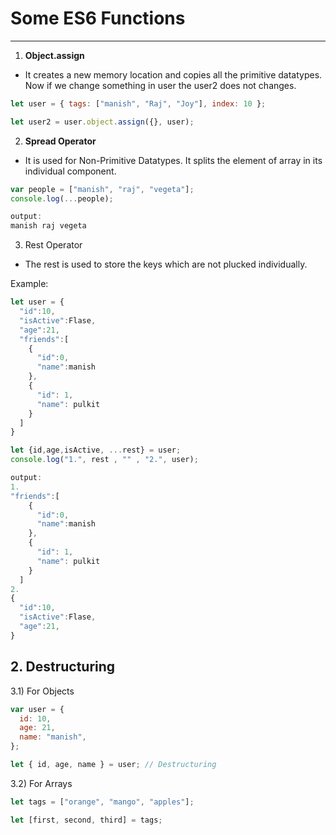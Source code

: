 # Some ES6 Functions

---

1. **Object.assign**

- It creates a new memory location and copies all the primitive datatypes. Now if we change something in user the user2 does not changes.

```javascript
let user = { tags: ["manish", "Raj", "Joy"], index: 10 };

let user2 = user.object.assign({}, user);
```

2. **Spread Operator**

- It is used for Non-Primitive Datatypes. It splits the element of array in its individual
  component.

```javascript
var people = ["manish", "raj", "vegeta"];
console.log(...people);

output:
manish raj vegeta
```

3. Rest Operator

- The rest is used to store the keys which are not plucked individually.

Example:

```javascript
let user = {
  "id":10,
  "isActive":Flase,
  "age":21,
  "friends":[
    {
      "id":0,
      "name":manish
    },
    {
      "id": 1,
      "name": pulkit
    }
  ]
}

let {id,age,isActive, ...rest} = user;
console.log("1.", rest , "" , "2.", user);

output:
1.
"friends":[
    {
      "id":0,
      "name":manish
    },
    {
      "id": 1,
      "name": pulkit
    }
  ]
2.
{
  "id":10,
  "isActive":Flase,
  "age":21,
}
```

## 2. Destructuring

3.1) For Objects

```javascript
var user = {
  id: 10,
  age: 21,
  name: "manish",
};

let { id, age, name } = user; // Destructuring
```

3.2) For Arrays

```javascript
let tags = ["orange", "mango", "apples"];

let [first, second, third] = tags;
```
